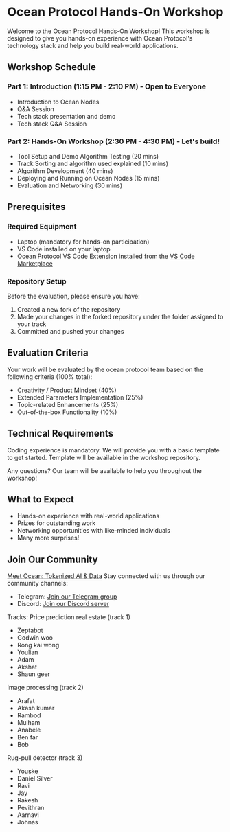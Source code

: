 # Ocean Protocol Hands-On Workshop

Welcome to the Ocean Protocol Hands-On Workshop! This workshop is designed to give you hands-on experience with Ocean Protocol's technology stack and help you build real-world applications.

## Workshop Schedule

### Part 1: Introduction (1:15 PM - 2:10 PM) - Open to Everyone
- Introduction to Ocean Nodes 
- Q&A Session 
- Tech stack presentation and demo 
- Tech stack Q&A Session

### Part 2: Hands-On Workshop (2:30 PM - 4:30 PM) - Let's build!
- Tool Setup and Demo Algorithm Testing (20 mins)
- Track Sorting and algorithm used explained (10 mins)
- Algorithm Development (40 mins)
- Deploying and Running on Ocean Nodes (15 mins)
- Evaluation and Networking (30 mins)

## Prerequisites

### Required Equipment
- Laptop (mandatory for hands-on participation)
- VS Code installed on your laptop
- Ocean Protocol VS Code Extension installed from the [VS Code Marketplace](https://marketplace.visualstudio.com/items?itemName=OceanProtocol.ocean-protocol-vscode-extension)

### Repository Setup
Before the evaluation, please ensure you have:
1. Created a new fork of the repository
2. Made your changes in the forked repository under the folder assigned to your track
3. Committed and pushed your changes

## Evaluation Criteria

Your work will be evaluated by the ocean protocol team based on the following criteria (100% total):

- Creativity / Product Mindset (40%)
- Extended Parameters Implementation (25%)
- Topic-related Enhancements (25%)
- Out-of-the-box Functionality (10%)

## Technical Requirements

Coding experience is mandatory. We will provide you with a basic template to get started. Template will be available in the workshop repository.

Any questions? Our team will be available to help you throughout the workshop!

## What to Expect

- Hands-on experience with real-world applications
- Prizes for outstanding work
- Networking opportunities with like-minded individuals
- Many more surprises!

## Join Our Community

[Meet Ocean: Tokenized AI & Data](https://oceanprotocol.com/)
Stay connected with us through our community channels:
- Telegram: [Join our Telegram group](https://t.me/+XQOKuXM0kNA3NDE0)
- Discord: [Join our Discord server](https://discord.gg/CQ2PQnKe)

Tracks:
Price prediction real estate (track 1)
- Zeptabot
- Godwin woo
- Rong kai wong
- Youlian
- Adam
- Akshat
- Shaun geer

Image processing (track 2)
- Arafat
- Akash kumar
- Rambod
- Mulham
- Anabele
- Ben far
- Bob

Rug-pull detector (track 3)
- Youske 
- Daniel Silver
- Ravi
- Jay
- Rakesh
- Pevithran
- Aarnavi
- Johnas

